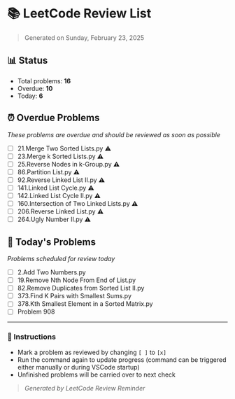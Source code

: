 # 📚 LeetCode Review List
> Generated on Sunday, February 23, 2025

## 📊 Status
- Total problems: **16**
- Overdue: **10**
- Today: **6**

## ⏰ Overdue Problems
_These problems are overdue and should be reviewed as soon as possible_

- [ ] 21.Merge Two Sorted Lists.py ⚠️
- [ ] 23.Merge k Sorted Lists.py ⚠️
- [ ] 25.Reverse Nodes in k-Group.py ⚠️
- [ ] 86.Partition List.py ⚠️
- [ ] 92.Reverse Linked List II.py ⚠️
- [ ] 141.Linked List Cycle.py ⚠️
- [ ] 142.Linked List Cycle II.py ⚠️
- [ ] 160.Intersection of Two Linked Lists.py ⚠️
- [ ] 206.Reverse Linked List.py ⚠️
- [ ] 264.Ugly Number II.py ⚠️

## 📅 Today's Problems
_Problems scheduled for review today_

- [ ] 2.Add Two Numbers.py
- [ ] 19.Remove Nth Node From End of List.py
- [ ] 82.Remove Duplicates from Sorted List II.py
- [ ] 373.Find K Pairs with Smallest Sums.py
- [ ] 378.Kth Smallest Element in a Sorted Matrix.py
- [ ] Problem 908

---
### 📝 Instructions
- Mark a problem as reviewed by changing `[ ]` to `[x]`
- Run the command again to update progress (command can be triggered either manually or during VSCode startup)
- Unfinished problems will be carried over to next check

> _Generated by LeetCode Review Reminder_
